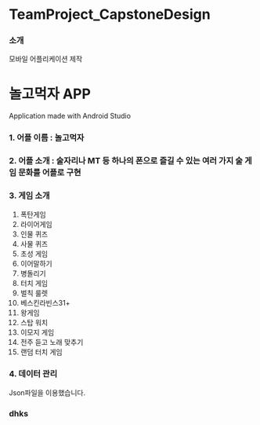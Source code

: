 # TeamProject_CapstoneDesign

<h3>소개</h3>
모바일 어플리케이션 제작

# 놀고먹자 APP
Application made with Android Studio
### 1. 어플 이름 : 놀고먹자

### 2. 어플 소개 : 술자리나 MT 등 하나의 폰으로 즐길 수 있는 여러 가지 술 게임 문화를 어플로 구현

### 3. 게임 소개
1. 폭탄게임
2. 라이어게임
3. 인물 퀴즈
4. 사물 퀴즈
5. 초성 게임
6. 이어말하기
7. 병돌리기
8. 터치 게임
9. 벌칙 룰렛
10. 베스킨라빈스31+
11. 왕게임
12. 스탑 워치
13. 이모지 게임
14. 전주 듣고 노래 맞추기
15. 랜덤 터치 게임


### 4. 데이터 관리
Json파일을 이용했습니다.

### dhks
